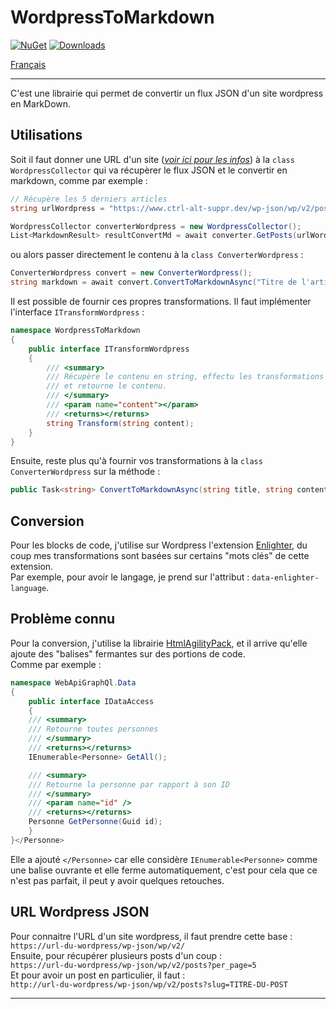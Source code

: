# WordpressToMarkdown

[![NuGet](https://img.shields.io/nuget/vpre/WordpressToMarkdown.svg)](https://www.nuget.org/packages/WordpressToMarkdown/)
[![Downloads](https://img.shields.io/nuget/dt/WordpressToMarkdown.svg)](https://www.nuget.org/packages/WordpressToMarkdown)

[Français](https://github.com/AnthonyRyck/WordpressToMarkdown/blob/main/README.md#Utilisations)

-----

C'est une librairie qui permet de convertir un flux JSON d'un site wordpress en MarkDown.  


## Utilisations

Soit il faut donner une URL d'un site (*[voir ici pour les infos]()*) à la `class WordpressCollector` qui va récupèrer le flux JSON et le convertir en markdown, comme par exemple :

```csharp
// Récupère les 5 derniers articles
string urlWordpress = "https://www.ctrl-alt-suppr.dev/wp-json/wp/v2/posts?per_page=5";

WordpressCollector converterWordpress = new WordpressCollector();
List<MarkdownResult> resultConvertMd = await converter.GetPosts(urlWordpress);
```
ou alors passer directement le contenu à la `class ConverterWordpress` :
```csharp
ConverterWordpress convert = new ConverterWordpress();
string markdown = await convert.ConvertToMarkdownAsync("Titre de l'article", contenuBrut);
```

Il est possible de fournir ces propres transformations. Il faut implémenter l'interface `ITransformWordpress` :

```csharp
namespace WordpressToMarkdown
{
	public interface ITransformWordpress
	{
		/// <summary>
		/// Récupère le contenu en string, effectu les transformations
		/// et retourne le contenu.
		/// </summary>
		/// <param name="content"></param>
		/// <returns></returns>
		string Transform(string content);
	}
}
```
Ensuite, reste plus qu'à fournir vos transformations à la `class ConverterWordpress` sur la méthode :
```csharp
public Task<string> ConvertToMarkdownAsync(string title, string contentPost, params ITransformWordpress[] transformations);
```

## Conversion
Pour les blocks de code, j'utilise sur Wordpress l'extension [Enlighter](https://wordpress.org/plugins/enlighter/), du coup mes transformations sont basées sur certains "mots clés" de cette extension.  
Par exemple, pour avoir le langage, je prend sur l'attribut : `data-enlighter-language`.  

## Problème connu
Pour la conversion, j'utilise la librairie [HtmlAgilityPack](https://html-agility-pack.net/), et il arrive qu'elle ajoute des "balises" fermantes sur des portions de code.  
Comme par exemple :  
```csharp
namespace WebApiGraphQl.Data
{
    public interface IDataAccess
    {
	/// <summary>
	/// Retourne toutes personnes
	/// </summary>
	/// <returns></returns>
	IEnumerable<Personne> GetAll();

	/// <summary>
	/// Retourne la personne par rapport à son ID
	/// </summary>
	/// <param name="id" />
	/// <returns></returns>
	Personne GetPersonne(Guid id);
    }
}</Personne>
```
Elle a ajouté `</Personne>` car elle considère `IEnumerable<Personne>` comme une balise ouvrante et elle ferme automatiquement, c'est pour cela que ce n'est pas parfait, il peut y avoir quelques retouches.

## URL Wordpress JSON  

Pour connaitre l'URL d'un site wordpress, il faut prendre cette base :  
`https://url-du-wordpress/wp-json/wp/v2/`  
Ensuite, pour récupérer plusieurs posts d'un coup :  
`https://url-du-wordpress/wp-json/wp/v2/posts?per_page=5`  
Et pour avoir un post en particulier, il faut :  
`http://url-du-wordpress/wp-json/wp/v2/posts?slug=TITRE-DU-POST`  


-----
